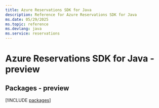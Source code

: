 ```yaml
---
title: Azure Reservations SDK for Java
description: Reference for Azure Reservations SDK for Java
ms.date: 05/29/2025
ms.topic: reference
ms.devlang: java
ms.service: reservations
---
```

# Azure Reservations SDK for Java - preview
## Packages - preview
[!INCLUDE [packages](reservations-index.md)]